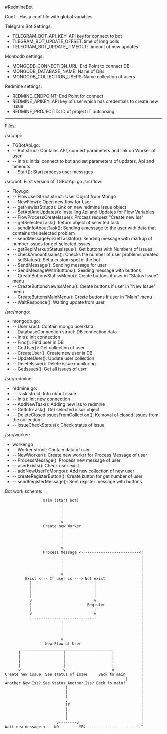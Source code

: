 <span dir="">#</span>RedmineBot

Conf - Has a conf file with global variables:

Telegram Bot Settings:

- TELEGRAM_BOT_API_KEY: API key for connect to bot
- TLEGRAM_BOT_UPDATE_OFFSET: time of long polls
- TELEGRAM_BOT_UPDATE_TIMEOUT: timeout of new updates

Monbodb settings:

- MONGODB_CONNECTION_URL: End Point to connect DB
- MONGODB_DATABASE_NAME: Name of DBs
- MONGODB_COLLECTION_USERS: Name collection of users

Redmine settings:

- REDMINE_ENDPOINT: End Point for connect
- REDMINE_APIKEY: API key of user which has credentials to create new issue
- REDMINE_PROJECTID: ID of project IT outsorsing

---

Files:

/src/api:

- TGBotApi.go: 
- -- Bot struct: Contains API, connect parameters and link on Worker of user 
- -- Init(): Initial connect to bot and set parameters of updates, Api and timeouts 
- -- Start(): Start process user messages

/src/bot: First version of TGBotApi.go /src/flow:

- Flow.go: 
- -- FlowUserStruct struct: User Object from Mongo 
- -- NewFlow(): Open new flow for User 
- -- getNewIssStruct(): Link on new redmine Issue object 
- -- SetApiAndUpdates(): Installing Api and Updates for Flow Variables 
- -- FlowProcessCreateIssue(): Process request "Create new Iss" 
- -- getSelectedTask(): Return object of selected task 
- -- sendInfoAboutTask(): Sending a message to the user with data that contains the selected problem 
- -- sendMessageForGetTaskInfo(): Sending message with markup of number issues for get selected issues 
- -- getReplMarkupStatusIssue(): Get buttons with Numbers of issues 
- -- checkAmountIssues(): Checks the number of user problems created 
- -- setStatus(): Set a custom spot in the bot 
- -- SendMessage(): Sending message for user 
- -- SendMessageWithButtons(): Sending message with buttons 
- -- CreateButtonsStatIssMenu(): Create buttons if user in "Status Issue" menu 
- -- CreateButtonsNewIssMenu(): Create buttons if user in "New Issue" menu 
- -- CreateButtonsMainMenu(): Create buttons if user in "Main" menu 
- -- WaitResponce(): Waiting update from user

/src/mongo:

- mongodb.go: 
- -- User sruct: Contain mongo user data 
- -- DatabaseConnection struct: DB connection data 
- -- Init(): Init connection 
- -- Find(): Find user in DB 
- -- GetUser(): Get collection of user 
- -- CreateUser(): Create new user in DB 
- -- UpdateUser(): Update user collection 
- -- DeleteIssue(): Delete issue monitoring 
- -- GetIssues(): Get all issues of user

/src/redmine:

- redmine.go: 
- -- Task struct: Info obout issue 
- -- Init(): Init new connection 
- -- AddNewTask(): Adding new iss to redmine 
- -- GetInfoTask(): Get selected issue object 
- -- DeleteClosedIssuesFromCollection(): Кemoval of closed issues from the collection 
- -- issueCheckStatus(): Check status of issue

/src/worker:

- worker.go 
- -- Worker struct: Contain data of user 
- -- NewWorker(): Create new worker for Process Message of user 
- -- ProcessMessage(): Process new message of user 
- -- userExists(): Check user exist 
- -- addNewUserToMongo(): Add new collection of new user 
- -- createRegisterButton(): Create button for get number of user 
- -- sendRegisterMessage(): Sent register message with buttons

Bot work scheme:

```
                 main (start bot)
                         |
                         |
                         |
                         |
                         v
                 Create new Worker
                         |
                         |
                         |
                         |
                         v
                 Process Message <--------------------------<|
                         |                                   |
                         |                                   |
                         |                                   |
                         |                                   |
                         v                                   |
         Exist <--- If user is ---> Not exist                |
           |                            |                    |
           |                            |                    |
           |                            |                    |
           |                            |                    |
           v                            v                    |
           |                         Register                |
           |                            |                    |
           v                            v                    |
           ------------------------------                    |
                         |                                   |
                         |                                   |
                         |                                   |
                         |                                   |
                         v                                   |
                  New Flow of User                           |
       _________________________________________             |
      |                   |                     |            |
      |                   |                     |            |
      |                   |                     |            |
      |                   |                     |            |
      v                   v                     v            |
Create new issue  See status of issue     Back to main       |
|                                                     |      |
Another New Iss? See Status Another Iss? Back to main?       |
                           |                                 |
                           |                                 |
                           |                                 |
                           v                                 |
                           IF                                |
                           |                                 |
                           |                                 |
                           |                                 |
                       v--------v                            |
Wait new message <----NO         YES ------------------------^
```
